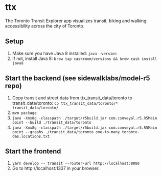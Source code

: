 # ttx
The Toronto Transit Explorer app visualizes transit, biking and walking accessibility across the city of Toronto.

## Setup
1. Make sure you have Java 8 installed:
`java -version`
1. If not, install Java 8:
`brew tap caskroom/versions && brew cask install java8`

## Start the backend (see sidewalklabs/model-r5 repo)
1. Copy transit and street data from ttx_transit_data/toronto to transit_data/toronto:
`cp ttx_transit_data/toronto/* transit_data/toronto/`
1. `mvn package`
1. `java -Xmx8g -classpath ./target/r5build.jar com.conveyal.r5.R5Main point --build ./transit_data/toronto`
1. `java -Xmx8g -classpath ./target/r5build.jar com.conveyal.r5.R5Main point --graphs ./transit_data/toronto one-to-many toronto-das.locations.txt`

## Start the frontend
1. `yarn develop -- transit --router-url http://localhost:8080`
1. Go to http://localhost:1337 in your browser.
